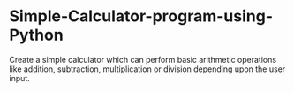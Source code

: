 # Simple-Calculator-program-using-Python
Create a simple calculator which can perform basic arithmetic operations like addition, subtraction, multiplication or division depending upon the user input.
